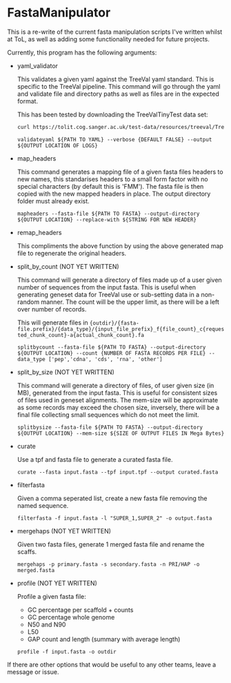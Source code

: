 # FastaManipulator

This is a re-write of the current fasta manipulation scripts I've written whilst at ToL, as well as adding some functionality needed for future projects.

Currently, this program has the following arguments:

-   yaml_validator

    This validates a given yaml against the TreeVal yaml standard. This is specific to the TreeVal pipeline.
    This command will go through the yaml and validate file and directory paths as well as files are in the expected format.

    This has been tested by downloading the TreeValTinyTest data set:

    ```bash
    curl https://tolit.cog.sanger.ac.uk/test-data/resources/treeval/TreeValTinyData.tar.gz | tar xzf -
    ```

    `validateyaml ${PATH TO YAML} --verbose {DEFAULT FALSE} --output ${OUTPUT LOCATION OF LOGS}`

-   map_headers

    This command generates a mapping file of a given fasta files headers to new names, this standarises headers to a small form factor with no special characters (by default this is 'FMM'). The fasta file is then copied with the new mapped headers in place. The output directory folder must already exist.

    `mapheaders --fasta-file ${PATH TO FASTA} --output-directory ${OUTPUT LOCATION} --replace-with ${STRING FOR NEW HEADER}`

-   remap_headers

    This compliments the above function by using the above generated map file to regenerate the original headers.

-   split_by_count (NOT YET WRITTEN)

    This command will generate a directory of files made up of a user given number of sequences from the input fasta. This is useful when generating geneset data for TreeVal use or sub-setting data in a non-random manner.
    The count will be the upper limit, as there will be a left over number of records.

    This will generate files in `{outdir}/{fasta-file.prefix}/{data_type}/{input_file_prefix}_f{file_count}_c{requested_chunk_count}-a{actual_chunk_count}.fa`

    `splitbycount --fasta-file ${PATH TO FASTA} --output-directory ${OUTPUT LOCATION} --count {NUMBER OF FASTA RECORDS PER FILE} --data_type ['pep','cdna', 'cds', 'rna', 'other']`

-   split_by_size (NOT YET WRITTEN)

    This command will generate a directory of files, of user given size (in MB), generated from the input fasta. This is useful for consistent sizes of files used in geneset alignments.
    The mem-size will be approximate as some records may exceed the chosen size, inversely, there will be a final file collecting small sequences which do not meet the limit.

    `splitbysize --fasta-file ${PATH TO FASTA} --output-directory ${OUTPUT LOCATION} --mem-size ${SIZE OF OUTPUT FILES IN Mega Bytes}`

-   curate

    Use a tpf and fasta file to generate a curated fasta file.

    `curate --fasta input.fasta --tpf input.tpf --output curated.fasta`

-   filterfasta

    Given a comma seperated list, create a new fasta file removing the named sequence.

    `filterfasta -f input.fasta -l "SUPER_1,SUPER_2" -o output.fasta`

-   mergehaps (NOT YET WRITTEN)

    Given two fasta files, generate 1 merged fasta file and rename the scaffs.

    `mergehaps -p primary.fasta -s secondary.fasta -n PRI/HAP -o merged.fasta`

-   profile (NOT YET WRITTEN)

    Profile a given fasta file:

    -   GC percentage per scaffold + counts
    -   GC percentage whole genome
    -   N50 and N90
    -   L50
    -   GAP count and length (summary with average length)

    `profile -f input.fasta -o outdir`

If there are other options that would be useful to any other teams, leave a message or issue.
